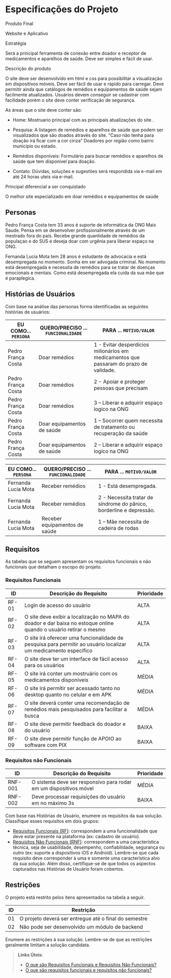 # Especificações do Projeto
Produto Final

Website e Aplicativo

Estratégia

Será a principal ferramenta de conexão entre doador e receptor de medicamentos e aparelhos de saúde. Deve ser simples e fácil de usar.

Descrição do produto

O site deve ser desenvolvido em html e css para possibilitar a visualização em dispositivos móveis. Deve ser fácil de usar e rápido para carregar. Deve permitir ainda que catálogos de remédios e equipamentos de saúde sejam facilmente atualizados.
Usuários devem conseguir se cadastrar com facilidade porém o site deve conter verificação de segurança. 

As áreas que o site deve conter são:

* Home: Mostruario principal com as principais atualizações do site .

* Pesquisa: A listagem de remédios e aparelhos de saúde que podem ser visualizados que são doados através do site. “Caso não tenha para doação irá ficar com a cor cinza” 
Doadores por região como bairro município ou estado. 

* Remédios disponíveis: Formulário para buscar remédios e aparelhos de saúde que tem disponível para doação.

* Contato: Dúvidas, soluções e sugestões será respondida via e-mail em até 24 horas uteis via e-mail. 

Principal diferencial a ser conquistado

O melhor site especializado em doar remédios e equipamentos de saúde


## Personas

Pedro França Costa tem 33 anos é suporte de informática da ONG Mais Saude. Pensa em se desenvolver profissionalmente através de um mestrado fora do país.
Recebe grande quantidade de remédios da populaçao e do SUS e deseja doar com urgênia para liberar espaço na ONG. 

Fernanda Lucia Mota tem 28 anos é estudante de advocacia e está desempregada no momento. Sonha em ser advogada criminal. No momento está desempregada e necessita de remédios para se tratar de doenças emocionais e mentais. Como está desempregada ela cuida da sua mãe que é paraplegica. 

## Histórias de Usuários

Com base na análise das personas forma identificadas as seguintes histórias de usuários:

|EU COMO... `PERSONA`| QUERO/PRECISO ... `FUNCIONALIDADE` |PARA ... `MOTIVO/VALOR`                 |
|--------------------|------------------------------------|----------------------------------------|
|Pedro França Costa  | Doar remédios                      | 1 - Evitar desperdícios milionários em medicamentos que passaram do prazo de validade.
|Pedro França Costa  | Doar remédios                      | 2 - Apoiar e proteger pessoas que precisam 
|Pedro França Costa  | Doar remédios                      | 3 – Liberar e adquirir espaço logico na ONG
|Pedro França Costa  | Doar equipamentos de saúde         | 1 – Socorrer quem necessita de tratamento ou recuperação da saúde
|Pedro França Costa  | Doar equipamentos de saúde         | 2 – Liberar e adquirir espaço logico na ONG

|EU COMO... `PERSONA` | QUERO/PRECISO ... `FUNCIONALIDADE`|PARA ... `MOTIVO/VALOR`                 |
|---------------------|-----------------------------------|----------------------------------------|
|Fernanda Lucia Mota  | Receber remédios                  | 1 - Está desempregada.
|Fernanda Lucia Mota  | Receber remédios                  | 2 - Necessita tratar de síndrome do pânico, borderline e depressão. 
|Fernanda Lucia Mota  | Receber equipamentos de saúde     | 1 – Mãe necessita de cadeira de rodas
                                                      
## Requisitos

As tabelas que se seguem apresentam os requisitos funcionais e não funcionais que detalham o escopo do projeto.

### Requisitos Funcionais

|ID    | Descrição do Requisito  | Prioridade |
|------|-----------------------------------------|----|
|RF-01| Login de acesso do usuário | ALTA | 
|RF-02| O site deve exibir a localização no MAPA do doador e dar baixa no estoque online quando o usuário retirar o mesmo | ALTA |
|RF-03| O site irá oferecer uma funcionalidade de pesquisa para permitir ao usuário localizar um medicamento específico | ALTA |
|RF-04| O site deve ter um interface de fácil acesso para os usuários | ALTA |
|RF-05| O site irá conter um mostruário com os medicamentos disponíveis | MÉDIA | 
|RF-06| O site irá permitir ser acessado tanto no desktop quanto no celular e em APK | MÉDIA | 
|RF-07| O site deverá conter uma recomendação de remédios mais pesquisados para facilitar a busca | MÉDIA | 
|RF-08| O site deve permitir feedback do doador e do usuário | BAIXA |
|RF-09| O site deve permitir função de APOIO ao software com PIX | BAIXA |

### Requisitos não Funcionais

|ID     | Descrição do Requisito  |Prioridade |
|-------|-------------------------|----|
|RNF-001| O sistema deve ser responsivo para rodar em um dispositivos móvel | MÉDIA | 
|RNF-002| Deve processar requisições do usuário em no máximo 3s |  BAIXA | 

Com base nas Histórias de Usuário, enumere os requisitos da sua solução. Classifique esses requisitos em dois grupos:

- [Requisitos Funcionais
 (RF)](https://pt.wikipedia.org/wiki/Requisito_funcional):
 correspondem a uma funcionalidade que deve estar presente na
  plataforma (ex: cadastro de usuário).
- [Requisitos Não Funcionais
  (RNF)](https://pt.wikipedia.org/wiki/Requisito_n%C3%A3o_funcional):
  correspondem a uma característica técnica, seja de usabilidade,
  desempenho, confiabilidade, segurança ou outro (ex: suporte a
  dispositivos iOS e Android).
Lembre-se que cada requisito deve corresponder à uma e somente uma
característica alvo da sua solução. Além disso, certifique-se de que
todos os aspectos capturados nas Histórias de Usuário foram cobertos.

## Restrições

O projeto está restrito pelos itens apresentados na tabela a seguir.

|ID| Restrição                                             |
|--|-------------------------------------------------------|
|01| O projeto deverá ser entregue até o final do semestre |
|02| Não pode ser desenvolvido um módulo de backend        |


Enumere as restrições à sua solução. Lembre-se de que as restrições geralmente limitam a solução candidata.

> **Links Úteis**:
> - [O que são Requisitos Funcionais e Requisitos Não Funcionais?](https://codificar.com.br/requisitos-funcionais-nao-funcionais/)
> - [O que são requisitos funcionais e requisitos não funcionais?](https://analisederequisitos.com.br/requisitos-funcionais-e-requisitos-nao-funcionais-o-que-sao/)
